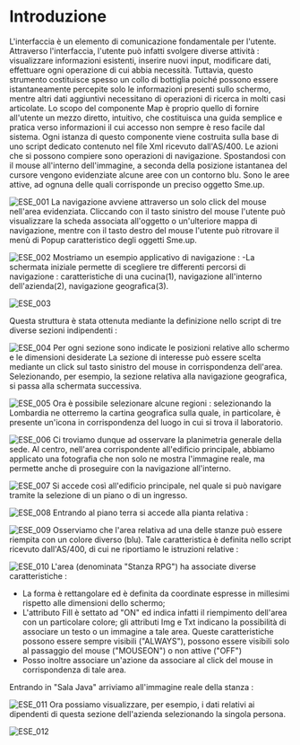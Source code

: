 # Introduzione
L'interfaccia è un elemento di comunicazione fondamentale per l'utente.
Attraverso l'interfaccia, l'utente può infatti svolgere diverse attività :  visualizzare informazioni esistenti, inserire nuovi input, modificare dati, effettuare ogni operazione di cui abbia necessità.
Tuttavia, questo strumento costituisce spesso un collo di bottiglia poiché possono essere istantaneamente percepite solo le informazioni presenti sullo schermo, mentre altri dati aggiuntivi necessitano di operazioni di ricerca in molti casi articolate.
Lo scopo del componente Map è proprio quello di fornire all'utente un mezzo diretto, intuitivo, che costituisca una guida semplice e pratica verso informazioni il cui accesso non sempre è reso facile dal sistema.
Ogni istanza di questo componente viene costruita sulla base di uno script dedicato contenuto nel file Xml ricevuto dall'AS/400.
Le azioni che si possono compiere sono operazioni di navigazione.
Spostandosi con il mouse all'interno dell'immagine, a seconda della posizione istantanea del cursore vengono evidenziate alcune aree con un contorno blu. Sono le aree attive, ad ognuna delle quali corrisponde un preciso oggetto Sme.up.

![ESE_001](http://doc.smeup.com/immagini/LOCMAP_A/ESE_001.png)
La navigazione avviene attraverso un solo click del mouse nell'area evidenziata.
Cliccando con il tasto sinistro del mouse l'utente può visualizzare la scheda associata all'oggetto o un'ulteriore mappa di navigazione, mentre con il tasto destro del mouse l'utente può ritrovare il menù di Popup caratteristico degli oggetti Sme.up.

![ESE_002](http://doc.smeup.com/immagini/LOCMAP_A/ESE_002.png)
Mostriamo un esempio applicativo di navigazione : 
        -La schermata iniziale permette di scegliere tre differenti percorsi di navigazione  :  caratteristiche di una cucina(1), navigazione all'interno dell'azienda(2), navigazione geografica(3).

![ESE_003](http://doc.smeup.com/immagini/LOCMAP_A/ESE_003.png)

Questa struttura è stata ottenuta mediante la definizione nello script di tre diverse sezioni indipendenti : 

![ESE_004](http://doc.smeup.com/immagini/LOCMAP_A/ESE_004.png)
Per ogni sezione sono indicate le posizioni relative allo schermo e le dimensioni desiderate
La sezione di interesse può essere scelta mediante un click sul tasto sinistro del mouse in corrispondenza dell'area.
Selezionando, per esempio, la sezione relativa alla navigazione geografica, si passa alla schermata successiva.

![ESE_005](http://doc.smeup.com/immagini/LOCMAP_A/ESE_005.png)
Ora è possibile selezionare alcune regioni :  selezionando la Lombardia ne otterremo la cartina geografica sulla quale, in particolare, è presente un'icona in corrispondenza del luogo in cui si trova il laboratorio.

![ESE_006](http://doc.smeup.com/immagini/LOCMAP_A/ESE_006.png)
Ci troviamo dunque ad osservare la planimetria generale della sede.
Al centro, nell'area corrispondente all'edificio principale, abbiamo applicato una fotografia che non solo ne mostra l'immagine reale, ma permette anche di proseguire con la navigazione all'interno.

![ESE_007](http://doc.smeup.com/immagini/LOCMAP_A/ESE_007.png)
Si accede così all'edificio principale, nel quale si può navigare tramite la selezione di un piano o di un ingresso.


![ESE_008](http://doc.smeup.com/immagini/LOCMAP_A/ESE_008.png)
Entrando al piano terra si accede alla pianta relativa : 

![ESE_009](http://doc.smeup.com/immagini/LOCMAP_A/ESE_009.png)
Osserviamo che l'area relativa ad una delle stanze può essere riempita con un colore diverso (blu).
Tale caratteristica è definita nello script ricevuto dall'AS/400, di cui ne riportiamo le istruzioni relative : 

![ESE_010](http://doc.smeup.com/immagini/LOCMAP_A/ESE_010.png)
L'area (denominata "Stanza RPG") ha associate diverse caratteristiche : 
- La forma è rettangolare ed è definita da coordinate espresse in millesimi rispetto alle dimensioni dello schermo;
- L'attributo Fill è settato ad "ON" ed indica infatti il riempimento dell'area con un particolare colore; gli attributi Img e Txt indicano la possibilità di associare un testo o un immagine a tale area. Queste caratteristiche possono essere sempre visibili ("ALWAYS"), possono essere visibili solo al passaggio del mouse ("MOUSEON") o non attive ("OFF")
- Posso inoltre associare un'azione da associare al click del mouse in corrispondenza di tale area.

Entrando in "Sala Java" arriviamo all'immagine reale della stanza : 

![ESE_011](http://doc.smeup.com/immagini/LOCMAP_A/ESE_011.png)
Ora possiamo visualizzare, per esempio, i dati relativi ai dipendenti di questa sezione dell'azienda selezionando la singola persona.

![ESE_012](http://doc.smeup.com/immagini/LOCMAP_A/ESE_012.png)
